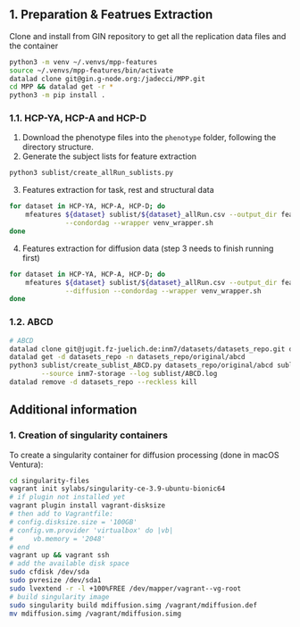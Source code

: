 ## 1. Preparation & Featrues Extraction
Clone and install from GIN repository to get all the replication data files and the container
```bash
python3 -m venv ~/.venvs/mpp-features
source ~/.venvs/mpp-features/bin/activate
datalad clone git@gin.g-node.org:/jadecci/MPP.git
cd MPP && datalad get -r *
python3 -m pip install .
```

### 1.1. HCP-YA, HCP-A and HCP-D
1. Download the phenotype files into the `phenotype` folder, following the directory structure.
2. Generate the subject lists for feature extraction
```bash
python3 sublist/create_allRun_sublists.py
```
3. Features extraction for task, rest and structural data
```bash
for dataset in HCP-YA, HCP-A, HCP-D; do
    mfeatures ${dataset} sublist/${dataset}_allRun.csv --output_dir features/${dataset} \
              --condordag --wrapper venv_wrapper.sh
done
```
4. Features extraction for diffusion data (step 3 needs to finish running first)
```bash
for dataset in HCP-YA, HCP-A, HCP-D; do
    mfeatures ${dataset} sublist/${dataset}_allRun.csv --output_dir features/${dataset} \
              --diffusion --condordag --wrapper venv_wrapper.sh
done
```

### 1.2. ABCD
```bash
# ABCD
datalad clone git@jugit.fz-juelich.de:inm7/datasets/datasets_repo.git datasets_repo
datalad get -d datasets_repo -n datasets_repo/original/abcd
python3 sublist/create_sublist_ABCD.py datasets_repo/original/abcd sublist/ABCD.csv \
        --source inm7-storage --log sublist/ABCD.log
datalad remove -d datasets_repo --reckless kill
```

## Additional information

### 1. Creation of singularity containers

To create a singularity container for diffusion processing (done in macOS Ventura):

```bash
cd singularity-files
vagrant init sylabs/singularity-ce-3.9-ubuntu-bionic64
# if plugin not installed yet
vagrant plugin install vagrant-disksize 
# then add to Vagrantfile: 
# config.disksize.size = '100GB'
# config.vm.provider 'virtualbox' do |vb|
#     vb.memory = '2048'
# end
vagrant up && vagrant ssh
# add the available disk space
sudo cfdisk /dev/sda
sudo pvresize /dev/sda1
sudo lvextend -r -l +100%FREE /dev/mapper/vagrant--vg-root
# build singularity image
sudo singularity build mdiffusion.simg /vagrant/mdiffusion.def
mv mdiffusion.simg /vagrant/mdiffusion.simg
```